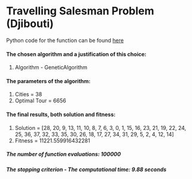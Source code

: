 # Travelling Salesman Problem (Djibouti)


Python code for the function can be found [here](TSP%20Djibouti.ipynb)

#### The chosen algorithm and a justification of this choice:
1. Algorithm - GeneticAlgorithm

#### The parameters of the algorithm:
1. Cities = 38
2. Optimal Tour = 6656
                                         
#### The final results, both solution and fitness:
1. Solution = [28, 20, 9, 13, 11, 10, 8, 7, 6, 3, 0, 1, 15, 16, 23, 21, 19, 22, 24, 25, 36, 37, 32, 33,
35, 30, 26, 18, 17, 27, 34, 31, 29, 5, 2, 4, 12, 14]
2. Fitness = 11221.559916432281

##### The number of function evaluations: 100000
##### The stopping criterion - The computational time: 9.88 seconds

